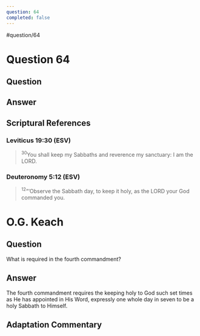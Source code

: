 ```yaml
---
question: 64
completed: false
---
```

#question/64
# Question 64

## Question


## Answer


## Scriptural References
### Leviticus 19:30 (ESV)
> <sup>30</sup>You shall keep my Sabbaths and reverence my sanctuary: I am the LORD.

### Deuteronomy 5:12 (ESV)
> <sup>12</sup>“‘Observe the Sabbath day, to keep it holy, as the LORD your God commanded you.

# O.G. Keach
## Question
What is required in the fourth commandment?

## Answer
The fourth commandment requires the keeping holy to God such set times as He has appointed in His Word, expressly one whole day in seven to be a holy Sabbath to Himself.

## Adaptation Commentary
